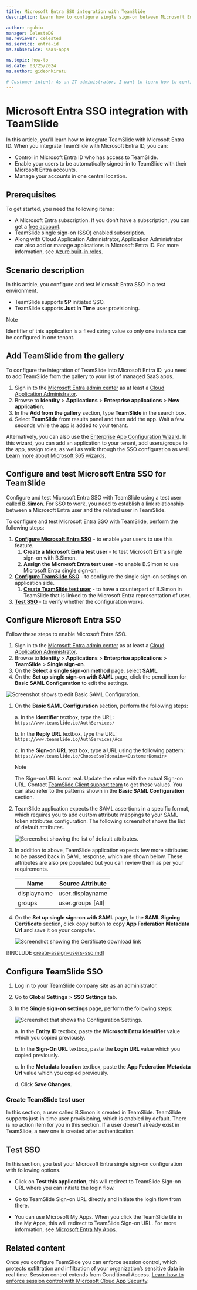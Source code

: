 ```yaml
---
title: Microsoft Entra SSO integration with TeamSlide
description: Learn how to configure single sign-on between Microsoft Entra ID and TeamSlide.

author: nguhiu
manager: CelesteDG
ms.reviewer: celested
ms.service: entra-id
ms.subservice: saas-apps

ms.topic: how-to
ms.date: 03/25/2024
ms.author: gideonkiratu

# Customer intent: As an IT administrator, I want to learn how to configure single sign-on between Microsoft Entra ID and TeamSlide so that I can control who has access to TeamSlide, enable automatic sign-in with Microsoft Entra accounts, and manage my accounts in one central location.
---
```


# Microsoft Entra SSO integration with TeamSlide

In this article,  you'll learn how to integrate TeamSlide with Microsoft Entra ID. When you integrate TeamSlide with Microsoft Entra ID, you can:

* Control in Microsoft Entra ID who has access to TeamSlide.
* Enable your users to be automatically signed-in to TeamSlide with their Microsoft Entra accounts.
* Manage your accounts in one central location.

## Prerequisites

To get started, you need the following items:

* A Microsoft Entra subscription. If you don't have a subscription, you can get a [free account](https://azure.microsoft.com/free/).
* TeamSlide single sign-on (SSO) enabled subscription.
* Along with Cloud Application Administrator, Application Administrator can also add or manage applications in Microsoft Entra ID.
For more information, see [Azure built-in roles](~/identity/role-based-access-control/permissions-reference.md).

## Scenario description

In this article,  you configure and test Microsoft Entra SSO in a test environment.

* TeamSlide supports **SP** initiated SSO.
* TeamSlide supports **Just In Time** user provisioning.

> [!NOTE]
> Identifier of this application is a fixed string value so only one instance can be configured in one tenant.

## Add TeamSlide from the gallery

To configure the integration of TeamSlide into Microsoft Entra ID, you need to add TeamSlide from the gallery to your list of managed SaaS apps.

1. Sign in to the [Microsoft Entra admin center](https://entra.microsoft.com) as at least a [Cloud Application Administrator](~/identity/role-based-access-control/permissions-reference.md#cloud-application-administrator).
1. Browse to **Identity** > **Applications** > **Enterprise applications** > **New application**.
1. In the **Add from the gallery** section, type **TeamSlide** in the search box.
1. Select **TeamSlide** from results panel and then add the app. Wait a few seconds while the app is added to your tenant.

 Alternatively, you can also use the [Enterprise App Configuration Wizard](https://portal.office.com/AdminPortal/home?Q=Docs#/azureadappintegration). In this wizard, you can add an application to your tenant, add users/groups to the app, assign roles, as well as walk through the SSO configuration as well. [Learn more about Microsoft 365 wizards.](/microsoft-365/admin/misc/azure-ad-setup-guides)

<a name='configure-and-test-azure-ad-sso-for-teamslide'></a>

## Configure and test Microsoft Entra SSO for TeamSlide

Configure and test Microsoft Entra SSO with TeamSlide using a test user called **B.Simon**. For SSO to work, you need to establish a link relationship between a Microsoft Entra user and the related user in TeamSlide.

To configure and test Microsoft Entra SSO with TeamSlide, perform the following steps:

1. **[Configure Microsoft Entra SSO](#configure-azure-ad-sso)** - to enable your users to use this feature.
    1. **Create a Microsoft Entra test user** - to test Microsoft Entra single sign-on with B.Simon.
    1. **Assign the Microsoft Entra test user** - to enable B.Simon to use Microsoft Entra single sign-on.
1. **[Configure TeamSlide SSO](#configure-teamslide-sso)** - to configure the single sign-on settings on application side.
    1. **[Create TeamSlide test user](#create-teamslide-test-user)** - to have a counterpart of B.Simon in TeamSlide that is linked to the Microsoft Entra representation of user.
1. **[Test SSO](#test-sso)** - to verify whether the configuration works.

<a name='configure-azure-ad-sso'></a>

## Configure Microsoft Entra SSO

Follow these steps to enable Microsoft Entra SSO.

1. Sign in to the [Microsoft Entra admin center](https://entra.microsoft.com) as at least a [Cloud Application Administrator](~/identity/role-based-access-control/permissions-reference.md#cloud-application-administrator).
1. Browse to **Identity** > **Applications** > **Enterprise applications** > **TeamSlide** > **Single sign-on**.
1. On the **Select a single sign-on method** page, select **SAML**.
1. On the **Set up single sign-on with SAML** page, click the pencil icon for **Basic SAML Configuration** to edit the settings.

  ![Screenshot shows to edit Basic SAML Configuration.](common/edit-urls.png "Basic Configuration")

1. On the **Basic SAML Configuration** section, perform the following steps:

    a. In the **Identifier** textbox, type the URL:
    `https://www.teamslide.io/AuthServices/`

    b. In the **Reply URL** textbox, type the URL:
    `https://www.teamslide.io/AuthServices/Acs` 

    c. In the **Sign-on URL** text box, type a URL using the following pattern:
    `https://www.teamslide.io/ChooseSso?domain=<CustomerDomain>`

    > [!NOTE]
	> The Sign-on URL is not real. Update the value with the actual Sign-on URL. Contact [TeamSlide Client support team](mailto:support@aploris.com) to get these values. You can also refer to the patterns shown in the **Basic SAML Configuration** section.

1. TeamSlide application expects the SAML assertions in a specific format, which requires you to add custom attribute mappings to your SAML token attributes configuration. The following screenshot shows the list of default attributes.

    ![Screenshot showing the list of default attributes.](common/default-attributes.png)

1. In addition to above, TeamSlide application expects few more attributes to be passed back in SAML response, which are shown below. These attributes are also pre populated but you can review them as per your requirements.

    | Name | Source Attribute|
    | ------------ | --------- |
    | displayname | user.displayname |
    | groups | user.groups [All] |
   
1. On the **Set up single sign-on with SAML** page, In the **SAML Signing Certificate** section, click copy button to copy **App Federation Metadata Url** and save it on your computer.

	![Screenshot showing the Certificate download link](common/copy-metadataurl.png)

<a name='create-an-azure-ad-test-user'></a>

[!INCLUDE [create-assign-users-sso.md](~/identity/saas-apps/includes/create-assign-users-sso.md)]

## Configure TeamSlide SSO

1. Log in to your TeamSlide company site as an administrator.

1. Go to **Global Settings** > **SSO Settings** tab.

1. In the **Single sign-on settings** page, perform the following steps:

    ![Screenshot that shows the Configuration Settings.](./media/teamslide-tutorial/settings.png "Configuration")

    a. In the **Entity ID** textbox, paste the **Microsoft Entra Identifier** value which you copied previously.

    b. In the **Sign-On URL** textbox, paste the **Login URL** value which you copied previously.

    c. In the **Metadata location** textbox, paste the **App Federation Metadata Url** value which you copied previously.

    d. Click **Save Changes**.

### Create TeamSlide test user

In this section, a user called B.Simon is created in TeamSlide. TeamSlide supports just-in-time user provisioning, which is enabled by default. There is no action item for you in this section. If a user doesn't already exist in TeamSlide, a new one is created after authentication.

## Test SSO

In this section, you test your Microsoft Entra single sign-on configuration with following options. 

* Click on **Test this application**, this will redirect to TeamSlide Sign-on URL where you can initiate the login flow. 

* Go to TeamSlide Sign-on URL directly and initiate the login flow from there.

* You can use Microsoft My Apps. When you click the TeamSlide tile in the My Apps, this will redirect to TeamSlide Sign-on URL. For more information, see [Microsoft Entra My Apps](/azure/active-directory/manage-apps/end-user-experiences#azure-ad-my-apps).

## Related content

Once you configure TeamSlide you can enforce session control, which protects exfiltration and infiltration of your organization’s sensitive data in real time. Session control extends from Conditional Access. [Learn how to enforce session control with Microsoft Cloud App Security](/cloud-app-security/proxy-deployment-aad).
